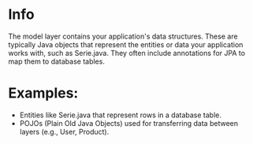# Info 
The model layer contains your application's data structures. These are typically Java objects that represent the entities or data your application works with, such as Serie.java. They often include annotations for JPA to map them to database tables.

# Examples:
- Entities like Serie.java that represent rows in a database table.
- POJOs (Plain Old Java Objects) used for transferring data between layers (e.g., User, Product).